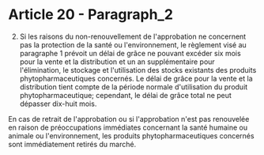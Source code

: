 # Article 20 - Paragraph_2

2. Si les raisons du non-renouvellement de l'approbation ne concernent pas la protection de la santé ou l'environnement, le règlement visé au paragraphe 1 prévoit un délai de grâce ne pouvant excéder six mois pour la vente et la distribution et un an supplémentaire pour l'élimination, le stockage et l'utilisation des stocks existants des produits phytopharmaceutiques concernés. Le délai de grâce pour la vente et la distribution tient compte de la période normale d'utilisation du produit phytopharmaceutique; cependant, le délai de grâce total ne peut dépasser dix-huit mois.

En cas de retrait de l'approbation ou si l'approbation n'est pas renouvelée en raison de préoccupations immédiates concernant la santé humaine ou animale ou l'environnement, les produits phytopharmaceutiques concernés sont immédiatement retirés du marché.
